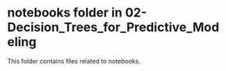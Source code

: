 # notebooks folder in 02-Decision_Trees_for_Predictive_Modeling
This folder contains files related to notebooks.
